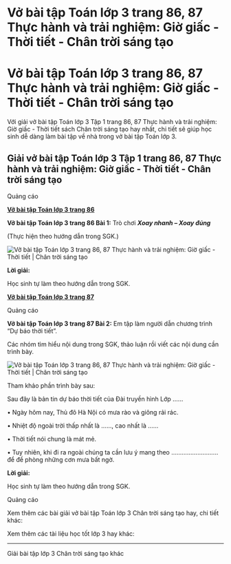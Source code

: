 # Vở bài tập Toán lớp 3 trang 86, 87 Thực hành và trải nghiệm: Giờ giấc - Thời tiết - Chân trời sáng tạo

# Vở bài tập Toán lớp 3 trang 86, 87 Thực hành và trải nghiệm: Giờ giấc - Thời tiết - Chân trời sáng tạo

Với giải vở bài tập Toán lớp 3 Tập 1 trang 86, 87 Thực hành và trải nghiệm: Giờ giấc - Thời tiết sách Chân trời sáng tạo hay nhất, chi tiết sẽ giúp học sinh dễ dàng làm bài tập về nhà trong vở bài tập Toán lớp 3.

## Giải vở bài tập Toán lớp 3 Tập 1 trang 86, 87 Thực hành và trải nghiệm: Giờ giấc - Thời tiết - Chân trời sáng tạo

Quảng cáo

[**Vở bài tập Toán lớp 3 trang 86**](https://vietjack.com/vbt-toan-3-ct/vbt-toan-lop-3-trang-86-tap-1.jsp)

**Vở bài tập Toán lớp 3 trang 86 Bài 1:** Trò chơi **_Xoay nhanh – Xoay đúng_**

(Thực hiện theo hướng dẫn trong SGK.)

![Vở bài tập Toán lớp 3 trang 86, 87 Thực hành và trải nghiệm: Giờ giấc - Thời tiết | Chân trời sáng tạo](https://vietjack.com/vbt-toan-3-ct/images/thuc-hanh-va-trai-nghiem-gio-giac-thoi-tiet.PNG)

**Lời giải:**

Học sinh tự làm theo hướng dẫn trong SGK. 

[**Vở bài tập Toán lớp 3 trang 87**](https://vietjack.com/vbt-toan-3-ct/vbt-toan-lop-3-trang-87-tap-1.jsp)

Quảng cáo

**Vở bài tập Toán lớp 3 trang 87 Bài 2:** Em tập làm người dẫn chương trình “Dự báo thời tiết”.

Các nhóm tìm hiểu nội dung trong SGK, thảo luận rồi viết các nội dung cần trình bày.

![Vở bài tập Toán lớp 3 trang 86, 87 Thực hành và trải nghiệm: Giờ giấc - Thời tiết | Chân trời sáng tạo](https://vietjack.com/vbt-toan-3-ct/images/thuc-hanh-va-trai-nghiem-gio-giac-thoi-tiet-1.PNG)

Tham khảo phần trình bày sau:

Sau đây là bản tin dự báo thời tiết của Đài truyền hình Lớp ……

• Ngày hôm nay, Thủ đô Hà Nội có mưa rào và giông rải rác.

• Nhiệt độ ngoài trời thấp nhất là ……, cao nhất là ……

• Thời tiết nói chung là mát mẻ.

• Tuy nhiên, khi đi ra ngoài chúng ta cần lưu ý mang theo ……………………… để đề phòng những cơn mưa bất ngờ.

**Lời giải:**

Học sinh tự làm theo hướng dẫn trong SGK.

Quảng cáo

Xem thêm các bài giải vở bài tập Toán lớp 3 Chân trời sáng tạo hay, chi tiết khác:

Xem thêm các tài liệu học tốt lớp 3 hay khác:

* * *

Giải bài tập lớp 3 Chân trời sáng tạo khác
